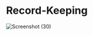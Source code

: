# Record-Keeping 
![Screenshot (30)](https://user-images.githubusercontent.com/77424241/226601359-5e56cbf1-e990-400a-a450-9e71db6267c4.png)
